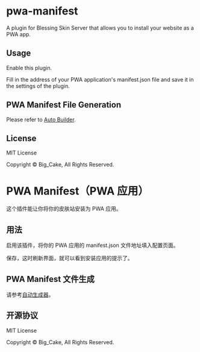 # pwa-manifest

A plugin for Blessing Skin Server that allows you to install your website as a PWA app.

## Usage

Enable this plugin.

Fill in the address of your PWA application's manifest.json file and save it in the settings of the plugin.

## PWA Manifest File Generation

Please refer to [Auto Builder](https://www.pwabuilder.com/).

## License

MIT License

Copyright ©️ Big_Cake, All Rights Reserved.

# PWA Manifest（PWA 应用）

这个插件能让你将你的皮肤站安装为 PWA 应用。

## 用法

启用该插件，将你的 PWA 应用的 manifest.json 文件地址填入配置页面。

保存，这时刷新界面，就可以看到安装应用的提示了。

## PWA Manifest 文件生成

请参考[自动生成器](https://www.pwabuilder.com/)。

## 开源协议

MIT License

Copyright ©️ Big_Cake, All Rights Reserved.
